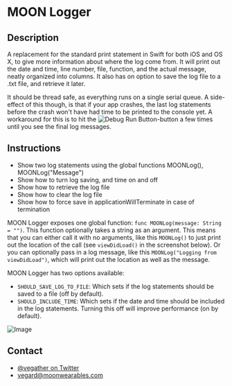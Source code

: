 # MOON Logger

## Description

A replacement for the standard print statement in Swift for both iOS and OS X, to give 
more information about where the log come from. It will print out the date and time, 
line number, file, function, and the actual message, neatly organized into columns. 
It also has on option to save the log file to a .txt file, and retrieve it later.

It should be thread safe, as everything runs on a single serial queue. A side-effect of
this though, is that if your app crashes, the last log statements before the crash won't 
have had time to be printed to the console yet. A workaround for this is to hit the 
![Debug Run Button](http://imgur.com/t5NmEEQ.png)-button a few times until you see the 
final log messages.



## Instructions

- Show two log statements using the global functions MOONLog(), MOONLog("Message")
- Show how to turn log saving, and time on and off
- Show how to retrieve the log file
- Show how to clear the log file
- Show how to force save in applicationWillTerminate in case of termination

MOON Logger exposes one global function: `func MOONLog(message: String = "")`. This 
function optionally takes a string as an argument. This means that you can either call
it with no arguments, like this `MOONLog()` to just print out the location of the call 
(see `viewDidLoad()` in the screenshot below). Or you can optionally pass in a log message,
like this `MOONLog("Logging from viewDidLoad")`, which will print out the location as
well as the message.

MOON Logger has two options available:
- `SHOULD_SAVE_LOG_TO_FILE`: Which sets if the log statements should be saved to a file
(off by default).
- `SHOULD_INCLUDE_TIME`: Which sets if the date and time should be included in the log 
statements. Turning this off will improve performance (on by default).

![Image](http://imgur.com/qluneiY.png)

## Contact

- [@vegather on Twitter](http://www.twitter.com/vegather)
- [vegard@moonwearables.com](mailto:vegard@moonwearables.com)

  